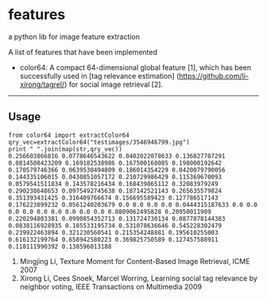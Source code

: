 features
========

a python lib for image feature extraction

A list of features that have been implemented

+ color64: A compact 64-dimensional global feature [1], which has been successfully used in [tag relevance estimation] (https://github.com/li-xirong/tagrel/) for social image retrieval [2].

---

Usage 
--------

```
from color64 import extractColor64
qry_vec=extractColor64("testimages/3546946799.jpg")
print " ".join(map(str,qry_vec))
0.256603866816 0.0778646543622 0.0402022078633 0.136827707291 0.0814508423209 0.169182538986 0.167500168085 0.198000192642 0.170579746366 0.0639530494809 0.186014354229 0.0420079790056 0.144335106015 0.0430851057172 0.210729986429 0.115369670093 0.0579541511834 0.143578216434 0.168439865112 0.32083979249 0.290238648653 0.0975492745638 0.187142521143 0.265635579824 0.351393431425 0.316409766674 0.156695589423 0.127786517143 0.176223099232 0.0561240203679 0.0 0.0 0.0 0.0 0.0444315187633 0.0 0.0 0.0 0.0 0.0 0.0 0.0 0.0 0.0 0.0809062495828 0.20950011909 0.220294803381 0.0990854352713 0.131724730134 0.0877878144383 0.0838116928935 0.185533195734 0.531078636646 0.545228302479 0.239922463894 0.321230560541 0.215354248881 0.195610255003 0.616132199764 0.658942580223 0.369825750589 0.127457588911 0.118111990392 0.138596013188
```

1. Mingjing Li, Texture Moment for Content-Based Image Retrieval, ICME 2007
2. Xirong Li, Cees Snoek, Marcel Worring, Learning social tag relevance by neighbor voting, IEEE Transactions on Multimedia 2009

 
